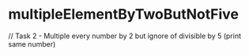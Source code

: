 # multipleElementByTwoButNotFive

// Task 2 - Multiple every number by 2 but ignore of divisible by 5 (print same number)
